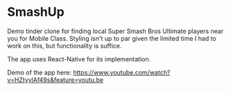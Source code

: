 # SmashUp

Demo tinder clone for finding local Super Smash Bros Ultimate players near you for Mobile Class. Styling isn't up to par given the limited time I had to work on this,
but functionality is suffice.

The app uses React-Native for its implementation.

Demo of the app here: https://www.youtube.com/watch?v=HZtyylAf49s&feature=youtu.be
